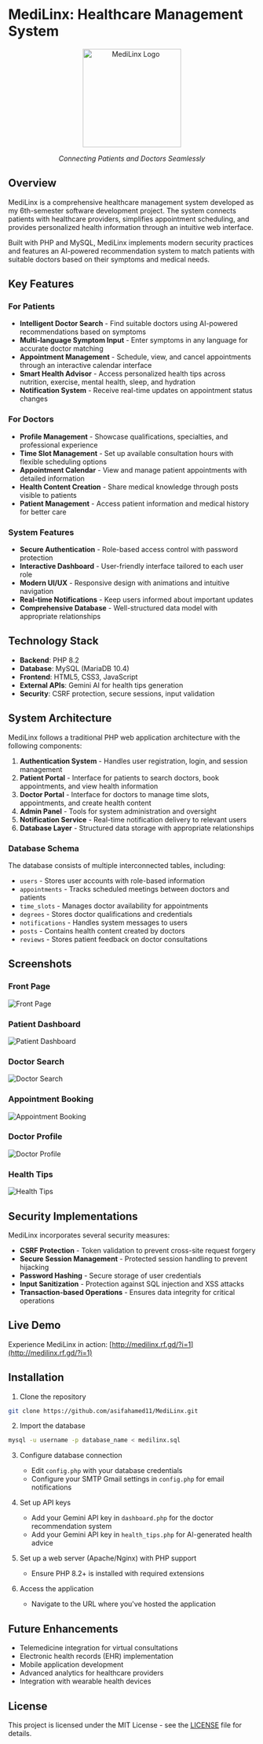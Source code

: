 # MediLinx: Healthcare Management System

<div align="center">
  <img src="logo.png" alt="MediLinx Logo" width="200"/>
  <br>
  <p><i>Connecting Patients and Doctors Seamlessly</i></p>
</div>

## Overview

MediLinx is a comprehensive healthcare management system developed as my 6th-semester software development project. The system connects patients with healthcare providers, simplifies appointment scheduling, and provides personalized health information through an intuitive web interface.

Built with PHP and MySQL, MediLinx implements modern security practices and features an AI-powered recommendation system to match patients with suitable doctors based on their symptoms and medical needs.

## Key Features

### For Patients

- **Intelligent Doctor Search** - Find suitable doctors using AI-powered recommendations based on symptoms
- **Multi-language Symptom Input** - Enter symptoms in any language for accurate doctor matching
- **Appointment Management** - Schedule, view, and cancel appointments through an interactive calendar interface
- **Smart Health Advisor** - Access personalized health tips across nutrition, exercise, mental health, sleep, and hydration
- **Notification System** - Receive real-time updates on appointment status changes

### For Doctors

- **Profile Management** - Showcase qualifications, specialties, and professional experience
- **Time Slot Management** - Set up available consultation hours with flexible scheduling options
- **Appointment Calendar** - View and manage patient appointments with detailed information
- **Health Content Creation** - Share medical knowledge through posts visible to patients
- **Patient Management** - Access patient information and medical history for better care

### System Features

- **Secure Authentication** - Role-based access control with password protection
- **Interactive Dashboard** - User-friendly interface tailored to each user role
- **Modern UI/UX** - Responsive design with animations and intuitive navigation
- **Real-time Notifications** - Keep users informed about important updates
- **Comprehensive Database** - Well-structured data model with appropriate relationships

## Technology Stack

- **Backend**: PHP 8.2
- **Database**: MySQL (MariaDB 10.4)
- **Frontend**: HTML5, CSS3, JavaScript
- **External APIs**: Gemini AI for health tips generation
- **Security**: CSRF protection, secure sessions, input validation

## System Architecture

MediLinx follows a traditional PHP web application architecture with the following components:

1. **Authentication System** - Handles user registration, login, and session management
2. **Patient Portal** - Interface for patients to search doctors, book appointments, and view health information
3. **Doctor Portal** - Interface for doctors to manage time slots, appointments, and create health content
4. **Admin Panel** - Tools for system administration and oversight
5. **Notification Service** - Real-time notification delivery to relevant users
6. **Database Layer** - Structured data storage with appropriate relationships

### Database Schema

The database consists of multiple interconnected tables, including:

- `users` - Stores user accounts with role-based information
- `appointments` - Tracks scheduled meetings between doctors and patients
- `time_slots` - Manages doctor availability for appointments
- `degrees` - Stores doctor qualifications and credentials
- `notifications` - Handles system messages to users
- `posts` - Contains health content created by doctors
- `reviews` - Stores patient feedback on doctor consultations

## Screenshots

### Front Page

![Front Page](screenshots/front.png)

### Patient Dashboard

![Patient Dashboard](screenshots/patient-dashboard.png)

### Doctor Search

![Doctor Search](screenshots/doctor-search.png)

### Appointment Booking

![Appointment Booking](screenshots/appointment-booking.png)

### Doctor Profile

![Doctor Profile](screenshots/doctor-profile.png)

### Health Tips

![Health Tips](screenshots/health-tips.png)

## Security Implementations

MediLinx incorporates several security measures:

- **CSRF Protection** - Token validation to prevent cross-site request forgery
- **Secure Session Management** - Protected session handling to prevent hijacking
- **Password Hashing** - Secure storage of user credentials
- **Input Sanitization** - Protection against SQL injection and XSS attacks
- **Transaction-based Operations** - Ensures data integrity for critical operations

## Live Demo

Experience MediLinx in action: [http://medilinx.rf.gd/?i=1](http://medilinx.rf.gd/?i=1)

## Installation

1. Clone the repository

```bash
git clone https://github.com/asifahamed11/MediLinx.git
```

2. Import the database

```bash
mysql -u username -p database_name < medilinx.sql
```

3. Configure database connection

   - Edit `config.php` with your database credentials
   - Configure your SMTP Gmail settings in `config.php` for email notifications

4. Set up API keys

   - Add your Gemini API key in `dashboard.php` for the doctor recommendation system
   - Add your Gemini API key in `health_tips.php` for AI-generated health advice

5. Set up a web server (Apache/Nginx) with PHP support

   - Ensure PHP 8.2+ is installed with required extensions

6. Access the application
   - Navigate to the URL where you've hosted the application

## Future Enhancements

- Telemedicine integration for virtual consultations
- Electronic health records (EHR) implementation
- Mobile application development
- Advanced analytics for healthcare providers
- Integration with wearable health devices


## License

This project is licensed under the MIT License - see the [LICENSE](LICENSE) file for details.
